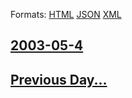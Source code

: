 
Formats: [HTML](2003/05/4/index.html)  [JSON](2003/05/4/index.json)  [XML](2003/05/4/index.xml)  

## [2003-05-4](/news/2003/05/4/index.md)

## [Previous Day...](/news/2003/05/3/index.md)

